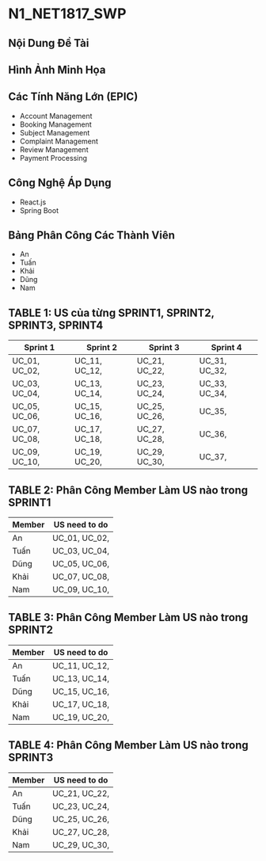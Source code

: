 # N1_NET1817_SWP

## Nội Dung Đề Tài
>

## Hình Ảnh Minh Họa


## Các Tính Năng Lớn (EPIC)
- Account Management 
- Booking Management 
- Subject Management 
- Complaint Management
- Review Management
- Payment Processing

## Công Nghệ Áp Dụng
- React.js
- Spring Boot

## Bảng Phân Công Các Thành Viên
- An
- Tuấn
- Khải
- Dũng
- Nam

## TABLE 1: US của từng SPRINT1, SPRINT2, SPRINT3, SPRINT4

| Sprint 1         | Sprint 2         | Sprint 3         | Sprint 4         |
|------------------|------------------|------------------|------------------|
| UC_01, UC_02,    | UC_11, UC_12,                 | UC_21, UC_22,                 | UC_31, UC_32,                 |
| UC_03, UC_04,                 | UC_13, UC_14,        | UC_23, UC_24,                 | UC_33, UC_34,                 |
| UC_05, UC_06,                 | UC_15, UC_16,                  | UC_25, UC_26,| UC_35,                 | 
| UC_07, UC_08,                 | UC_17, UC_18,                  | UC_27, UC_28,                 | UC_36,    |
| UC_09, UC_10,                 | UC_19, UC_20,                  | UC_29, UC_30,                 | UC_37,    |

## TABLE 2: Phân Công Member Làm US nào trong SPRINT1

| Member | US need to do |
|------------|----------|
| An      | UC_01, UC_02,    |
| Tuấn       | UC_03, UC_04,         |
| Dũng       | UC_05, UC_06,    |
| Khải       | UC_07, UC_08,         |
| Nam       | UC_09, UC_10,    |

## TABLE 3: Phân Công Member Làm US nào trong SPRINT2

| Member | US need to do |
|------------|----------|
| An      | UC_11, UC_12,    |
| Tuấn       | UC_13, UC_14,         |
| Dũng       | UC_15, UC_16,    |
| Khải       | UC_17, UC_18,         |
| Nam       | UC_19, UC_20,    |

## TABLE 4: Phân Công Member Làm US nào trong SPRINT3

| Member | US need to do |
|------------|----------|
| An      | UC_21, UC_22,    |
| Tuấn       | UC_23, UC_24,         |
| Dũng       | UC_25, UC_26,    |
| Khải       | UC_27, UC_28,         |
| Nam       | UC_29, UC_30,    |
